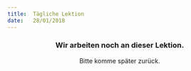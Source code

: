 ```yaml
---
title:  Tägliche Lektion
date:   28/01/2018
---
```


### <center>Wir arbeiten noch an dieser Lektion.</center>
<center>Bitte komme später zurück.</center>